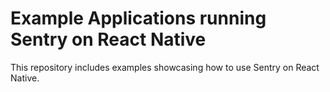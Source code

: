 # Example Applications running Sentry on React Native

This repository includes examples showcasing how to use Sentry on React Native.
